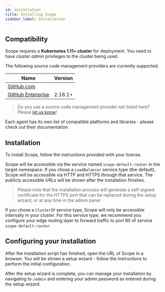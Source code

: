```yaml
---
id: installation
title: Installing Scope
sidebar_label: Installation
---
```


## Compatibility

Scope requires a **Kubernetes 1.11+ cluster** for deployment. You need to have *cluster admin* privileges to the cluster being used.

The following source code management providers are currently supported:

Name | Version |
-----|:------:
[GitHub.com](https://github.com) |  |
[GitHub Enterprise](https://github.com/enterprise) | 2.16.1+ |

> Do you use a source code management provider not listed here? Please [let us know](https://home.codescope.com/goto/support)!

Each agent has its own list of compatible platforms and libraries - please check out their documentation.


## Installation

To install Scope, follow the instructions provided with your license.

Scope will be accessible via the service named `scope-default-router` in the target namespace. If you chose a `LoadBalancer`
service type (the default), Scope will be accessible via HTTP and HTTPS through that service. The publicly accessible
URLs will be shown after the installation finishes.

> Please note that the installation process will generate a self-signed certificate for the HTTPS port 
that can be replaced during the setup wizard, or at any time in the admin panel

If you chose a `ClusterIP` service type, Scope will only be accessible internally in your cluster. For this service type, 
we recommend you configure your edge routing layer to forward traffic to port 80 of service `scope-default-router`.


## Configuring your installation

After the installation script has finished, open the URL of Scope in a browser. You will be shown a setup wizard - follow
the instructions to perform the initial configuration.

After the setup wizard is complete, you can manage your installation by navigating to `/admin` and entering your
admin password as entered during the setup wizard.
